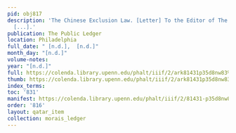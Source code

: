 ```yaml
---
pid: obj817
description: 'The Chinese Exclusion Law. [Letter] To the Editor of The Public Ledger:
  [...].'
publication: The Public Ledger
location: Philadelphia
full_date: " [n.d.],  [n.d.]"
month_day: "[n.d.]"
volume-notes:
year: "[n.d.]"
full: https://colenda.library.upenn.edu/phalt/iiif/2/ark81431p35d8nw83%2FSHA256E-s8061114--69452c983d9bee2eec54691ad173f94cec64b6a5548090bc617cafc1a0d11862.jpeg/full/3500,/0/default.jpg
thumb: https://colenda.library.upenn.edu/phalt/iiif/2/ark81431p35d8nw83%2FSHA256E-s8061114--69452c983d9bee2eec54691ad173f94cec64b6a5548090bc617cafc1a0d11862.jpeg/full/!200,200/0/default.jpg
index_terms:
toc: '831'
manifest: https://colenda.library.upenn.edu/phalt/iiif/2/81431-p35d8nw83/manifest
order: '816'
layout: qatar_item
collection: morais_ledger
---
```

